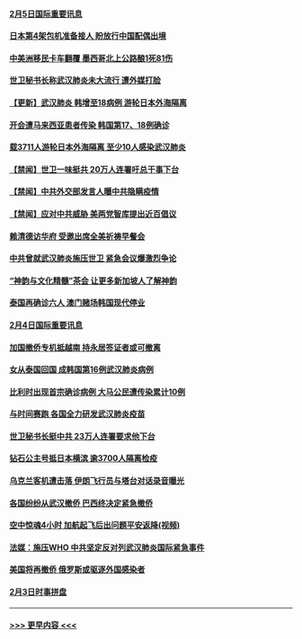 #### [2月5日国际重要讯息](../pages/prog202/a102769821.md?t=02051911) 
#### [日本第4架包机准备接人 盼放行中国配偶出境](../pages/prog202/a102769765.md?t=02051911) 
#### [中美洲移民卡车翻覆 墨西哥北上公路酿1死81伤](../pages/prog202/a102769703.md?t=02051911) 
#### [世卫秘书长称武汉肺炎未大流行 遭外媒打脸](../pages/prog202/a102769679.md?t=02051911) 
#### [【更新】武汉肺炎 韩增至18病例 游轮日本外海隔离](../pages/prog202/a102758911.md?t=02051911) 
#### [开会遭马来西亚患者传染 韩国第17、18例确诊](../pages/prog202/a102769600.md?t=02051911) 
#### [载3711人游轮日本外海隔离 至少10人感染武汉肺炎](../pages/prog202/a102769538.md?t=02051911) 
#### [【禁闻】世卫一味挺共 20万人连署吁总干事下台](../pages/prog202/a102769445.md?t=02051911) 
#### [【禁闻】中共外交部发言人曝中共隐瞒疫情](../pages/prog202/a102769400.md?t=02051911) 
#### [【禁闻】应对中共威胁 美两党智库提出近百倡议](../pages/prog202/a102769357.md?t=02051911) 
#### [赖清德访华府  受邀出席全美祈祷早餐会](../pages/prog202/a102769350.md?t=02051911) 
#### [中共曾就武汉肺炎施压世卫 紧急会议爆激烈争论](../pages/prog202/a102769312.md?t=02051911) 
#### [“神韵与文化精髓”茶会 让更多新加坡人了解神韵](../pages/prog202/a102769286.md?t=02051911) 
#### [泰国再确诊六人 澳门赌场韩国现代停业](../pages/prog202/a102769239.md?t=02051911) 
#### [2月4日国际重要讯息](../pages/prog202/a102768884.md?t=02051911) 
#### [加国撤侨专机抵越南 持永居签证者或可撤离](../pages/prog202/a102768877.md?t=02051911) 
#### [女从泰国回国 成韩国第16例武汉肺炎病例](../pages/prog202/a102768669.md?t=02051911) 
#### [比利时出现首宗确诊病例 大马公民遭传染累计10例](../pages/prog202/a102768824.md?t=02051911) 
#### [与时间赛跑 各国全力研发武汉肺炎疫苗](../pages/prog202/a102768738.md?t=02051911) 
#### [世卫秘书长挺中共 23万人连署要求他下台](../pages/prog202/a102768717.md?t=02051911) 
#### [钻石公主号抵日本横滨 逾3700人隔离检疫](../pages/prog202/a102768714.md?t=02051911) 
#### [乌克兰客机遭击落 伊朗飞行员与塔台对话录音曝光](../pages/prog202/a102768645.md?t=02051911) 
#### [各国纷纷从武汉撤侨 巴西终决定紧急撤侨](../pages/prog202/a102768630.md?t=02051911) 
#### [空中惊魂4小时 加航起飞后出问题平安返降(视频)](../pages/prog202/a102768601.md?t=02051911) 
#### [法媒：施压WHO 中共坚定反对列武汉肺炎国际紧急事件](../pages/prog202/a102768584.md?t=02051911) 
#### [美国将再撤侨 俄罗斯或驱逐外国感染者](../pages/prog202/a102768247.md?t=02051911) 
#### [2月3日时事拼盘](../pages/prog202/a102768402.md?t=02051911) 

----
#### [ >>> 更早内容 <<< ](../indexes/prog202-earlier.md)
